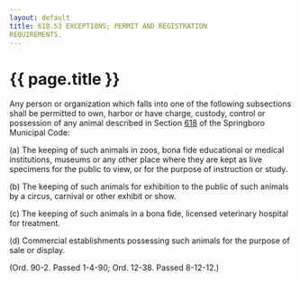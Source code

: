 ```yaml
---
layout: default 
title: 618.53 EXCEPTIONS; PERMIT AND REGISTRATION
REQUIREMENTS.
---
```


{{ page.title }}
================

Any person or organization which falls into one of the following
subsections shall be permitted to own, harbor or have charge, custody,
control or possession of any animal described in Section
[618](2cae7fea.html) of the Springboro Municipal Code:

​(a) The keeping of such animals in zoos, bona fide educational or
medical institutions, museums or any other place where they are kept as
live specimens for the public to view, or for the purpose of instruction
or study.

​(b) The keeping of such animals for exhibition to the public of such
animals by a circus, carnival or other exhibit or show.

​(c) The keeping of such animals in a bona fide, licensed veterinary
hospital for treatment.

​(d) Commercial establishments possessing such animals for the purpose
of sale or display.

(Ord. 90-2. Passed 1-4-90; Ord. 12-38. Passed 8-12-12.)
